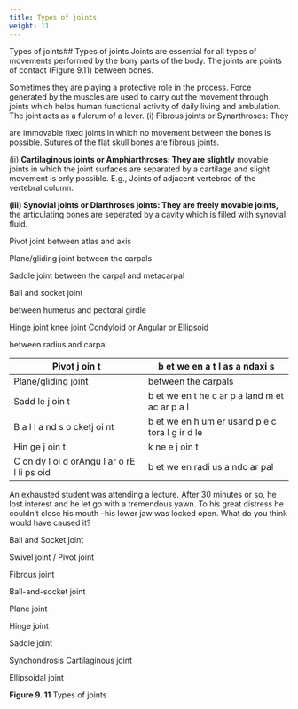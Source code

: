 ```yaml
---
title: Types of joints
weight: 11
---
```


Types of joints## Types of joints
 Joints are essential for all types of movements performed by the bony parts of the body. The joints are points of contact (Figure 9.11) between bones.

Sometimes they are playing a protective role in the process. Force generated by the muscles are used to carry out the movement through joints which helps human functional activity of daily living and ambulation. The joint acts as a fulcrum of a lever. (i) Fibrous joints or Synarthroses: They

are immovable fixed joints in which no movement between the bones is possible. Sutures of the flat skull bones are fibrous joints.

(ii) **Cartilaginous joints or Amphiarthroses: They are slightly** movable joints in which the joint surfaces are separated by a cartilage and slight movement is only possible. E.g., Joints of adjacent vertebrae of the vertebral column.

**(iii) Synovial joints or Diarthroses joints: They are freely movable joints,** the articulating bones are seperated by a cavity which is filled with synovial fluid.

Pivot joint between atlas and axis

Plane/gliding joint between the carpals

Saddle joint between the carpal and metacarpal

Ball and socket joint

between humerus and pectoral girdle

Hinge joint knee joint Condyloid or Angular or Ellipsoid

between radius and carpal






| Pivot j oin t |b et we en a t l as a ndaxi s |
|------|------|
| Plane/gliding joint |between the carpals |
| Sadd le j oin t |b et we en t he c ar p a land  m et ac ar p a l |
| B a l l a nd s o cketj oi nt |b et we en h um er usand p e c tora l g ir d le |
| Hin ge j oin t |k ne e j oin t |
| C on dy l oi d  orAngu l ar o rE l li ps oid |b et we en radi us a ndc ar pal |
  

An exhausted student was attending a lecture. After 30 minutes or so, he lost interest and he let go with a tremendous yawn. To his great distress he couldn’t close his mouth –his lower jaw was locked open. What do you think would have caused it?

Ball and Socket joint

Swivel joint / Pivot joint

Fibrous joint

Ball-and-socket joint

Plane joint

Hinge joint

Saddle joint

Synchondrosis Cartilaginous joint

Ellipsoidal joint

**Figure 9. 11** Types of joints

